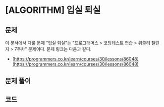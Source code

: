 # \[ALGORITHM\] 입실 퇴실

## 문제

이 문서에서 다룰 문제 "입실 퇴실"는 "프로그래머스 > 코딩테스트 연습 > 위클리 챌린지 > 7주차" 문제이다. 문제 링크는 다음과 같다.

* [https://programmers.co.kr/learn/courses/30/lessons/86048](https://programmers.co.kr/learn/courses/30/lessons/86048)

## 문제 풀이



## 코드
